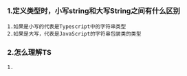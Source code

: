 ### 1.定义类型时，小写string和大写String之间有什么区别

```
1.如果是小写的代表是Typescript中的字符串类型
2.如果是大写，代表是JavaScript的字符串包装类的类型
```

### 2.怎么理解TS

```
1.
```

